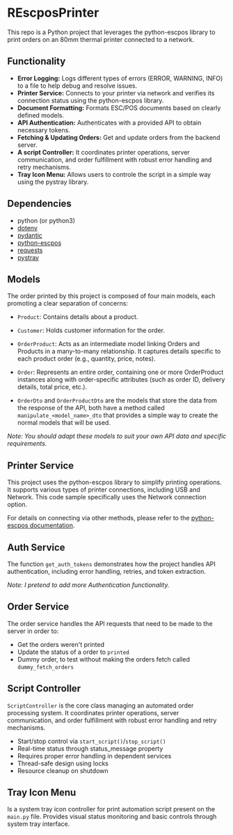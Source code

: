 # REscposPrinter
This repo is a Python project that leverages the python-escpos library to print orders on an 80mm thermal printer connected to a network.

## Functionality
- **Error Logging:** Logs different types of errors (ERROR, WARNING, INFO) to a file to help debug and resolve issues.
- **Printer Service:** Connects to your printer via network and verifies its connection status using the python-escpos library.
- **Document Formatting:** Formats ESC/POS documents based on clearly defined models.
- **API Authentication:** Authenticates with a provided API to obtain necessary tokens.
- **Fetching & Updating Orders:** Get and update orders from the backend server.
- **A script Controller:** It coordinates printer operations, server communication, and order fulfillment with robust error handling and retry mechanisms.
- **Tray Icon Menu:** Allows users to controle the script in a simple way using the pystray library.



## Dependencies
- python (or python3)
- [dotenv](https://pypi.org/project/python-dotenv/)
- [pydantic](https://docs.pydantic.dev/latest/)
- [python-escpos](https://python-escpos.readthedocs.io/en/latest/user/installation.html)
- [requests](https://pypi.org/project/requests/)
- [pystray](https://pypi.org/project/pystray/)


## Models
The order printed by this project is composed of four main models, each promoting a clear separation of concerns:

- `Product`: Contains details about a product.
- `Customer`: Holds customer information for the order.
- `OrderProduct`: Acts as an intermediate model linking Orders and Products in a many-to-many relationship. It captures details specific to each product order (e.g., quantity, price, notes).
- `Order`: Represents an entire order, containing one or more OrderProduct instances along with order-specific attributes (such as order ID, delivery details, total price, etc.).

- `OrderDto` and `OrderProductDto` are the models that store the data from the response of the API, both have a method called `manipulate_<model_name>_dto` that provides a simple way to create the normal models that will be used.

*Note: You should adapt these models to suit your own API data and specific requirements.*

## Printer Service
This project uses the python-escpos library to simplify printing operations. It supports various types of printer connections, including USB and Network. This code sample specifically uses the Network connection option.

For details on connecting via other methods, please refer to the [python-escpos documentation](https://python-escpos.readthedocs.io/en/latest/).

## Auth Service
The function `get_auth_tokens` demonstrates how the project handles API authentication, including error handling, retries, and token extraction.

*Note: I pretend to add more Authentication functionality.*

## Order Service
The order service handles the API requests that need to be made to the server in order to:
- Get the orders weren't printed
- Update the status of a order to `printed`
- Dummy order, to test without making the orders fetch called `dummy_fetch_orders`

## Script Controller
`ScriptController` is the core class managing an automated order processing system. It coordinates printer operations, server communication, and order fulfillment with robust error handling and retry mechanisms.
- Start/stop control via `start_script()`/`stop_script()`
- Real-time status through status_message property
- Requires proper error handling in dependent services
- Thread-safe design using locks
- Resource cleanup on shutdown

## Tray Icon Menu
Is a system tray icon controller for print automation script present on the `main.py` file.
Provides visual status monitoring and basic controls through system tray interface.
